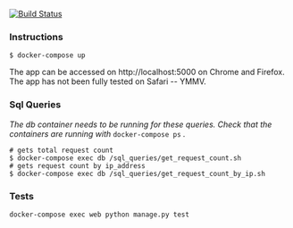 [![Build Status](https://travis-ci.org/tim-br/code_challenge.svg?branch=master)](https://travis-ci.org/tim-br/code_challenge)

### Instructions

```shell
$ docker-compose up
```

The app can be accessed on http://localhost:5000 on Chrome and Firefox. The app has not been fully tested on Safari -- YMMV.

### Sql Queries

_The db container needs to be running for these queries. Check that the containers are running with_ `docker-compose ps` _._

```shell
# gets total request count
$ docker-compose exec db /sql_queries/get_request_count.sh 
# gets request count by ip_address
$ docker-compose exec db /sql_queries/get_request_count_by_ip.sh 
```

### Tests

```shell
docker-compose exec web python manage.py test 
```